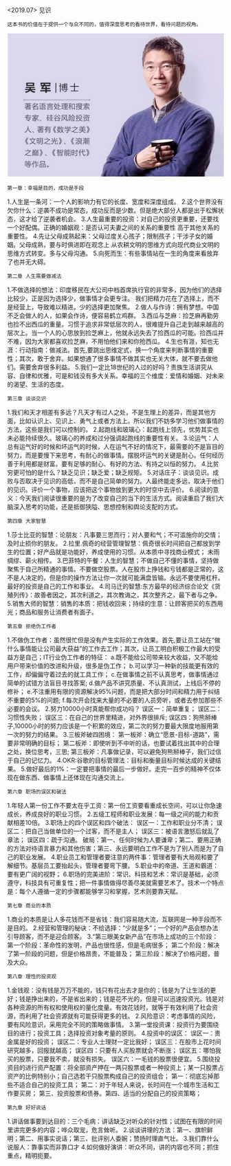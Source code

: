 <2019.07> 见识
	
    这本书的价值在于提供一个与众不同的，值得深度思考的看待世界，看待问题的视角。
![Image text](https://github.com/ZhouRock/ReadBooks/blob/master/Images/%E5%90%B4%E5%86%9B.png)


    第一章：幸福是目的，成功是手段

1.人生是一条河：一个人的影响力有它的长度、宽度和深度组成。
2.这个世界没有欠你什么：逆袭不成功是常态，成功反而是少数。但是绝大部分人都是出于松懈状态，这才给了逆袭者机会。
3.人生最重要的投资：对自己的投资更重要，还要找一个好配偶。正确的婚姻观：是否认可夫妻之间的关系的重要性 高于其他关系的重要性。
4.先让父母成熟起来：父母过度关心孩子；限制孩子；干涉子女的婚姻。父母成熟，要与时俱进即在观念上 从农耕文明的思维方式向现代商业文明的思维方式转变。多与父母沟通。
5.向死而生：有些事情站在一生的角度来看放弃了也并无大碍。

    第二章 人生需要做减法

1.不做选择的想法：印度移民在大公司中档首席执行官的非常多，因为他们的选择比较少，正是因为选择少，做事情才会更专注。 我们把精力花在了选择上，而不是经营上，导致难以精进。少的选择更加聚焦。
2.做人与作诗：拥有梦想。中国不乏会做人的人，如果会作诗，便容易鹤立鸡群。
3.西瓜与芝麻：捡芝麻再勤劳也捡不出西瓜的重量。习惯于追求非常低层次的人，很难提升自己走到越来越高的层次上。当一个人的心思放到捡芝麻上，他就永远失去了捡西瓜的可能。捡西瓜并不难，因为大家都喜欢捡芝麻，不用怕他们来和你抢西瓜。
4.生也有涯，知也无涯：行动指南：做减法。首先,要跳出思维定式，换一个角度来判断事情的重要性；其次，敢于舍弃。如果想通了很多事情不做其实也无关大体，就不要去做他们。需要舍弃很多利益。
5.我们一定比18世纪的人过的好吗？贵族生活讲究从容、自律和优雅，可是和钱没有多大关系。幸福的三个维度：爱情和婚姻、对未来的渴望、生活的态度。
    
    第三章 谈谈见识

1.我们和天才相差有多远？凡天才有过人之处，不是生理上的差异，而是其他方面，比如认识上、见识上、勇气上或者方法上。所以我们不妨多学习他们做事情的方法，这些是我们可以控制的。
2.起跑线和玻璃心：起跑线上领先，优势其实也未必能持续很久。玻璃心的养成和过分强调起跑线的重要性有关。
3.论运气：人总有运气好的时候和坏运气的时候，人在运气不好的情况下，最需要的不是盲目的努力，而是要慢下来思考，有耐心的做事情。摆脱坏运气的关键是耐心。任何经历善于利用都是财富。要有足够的耐心、有好的方法、有持之以恒的努力。
4.比贫穷更可怕的是什么？缺乏见识；缺乏爱；缺乏规矩。
5.对话庄子：谈谈见识。成败与否取决于见识的高低，而不是自己简单的努力。人最终能走多远，取决于他们的见识。评价一个事物，应该把这个事物放到更大的时空中去评价。
6.阅读的意义：今天我们阅读很重要的是为了改变自己的当下的生活方式。阅读重启了我们大脑深入思考的功能，还是抵御狭隘、思想控制和舆论支配的方式。

    第四章 大家智慧

1.莎士比亚的智慧：论朋友：凡事要三思而行；对人要和气；不可滥施你的交情；及时止损你的朋友。
2.拉里.佩奇的经营管理智慧：佩奇很长时间把自己都放到学生的位置；好产品就是功能好，养成使用的习惯。从本质中寻找商业模式； 未雨绸缪、薪火相传。
3.巴菲特的午餐：人生的智慧；不做自己不懂的事情，坚持做聚焦于自己所精通的事情。不要做空股票。人在股市上挣钱和亏钱都是正常的，这不是人决定的，但是你的操作方法让你一次就可能满盘皆输。永远不要使用杠杆。最好的投资是自己的工作和事业。
4.司马迁的智慧:东方最早的经济综合论文《货殖列传》：故善者因之，其次利道之，其次教诲之，其次整齐之，最下者与之争。
5.销售大师的智慧：销售的本质：把钱收回来；持续的生意：让顾客把买的东西用光；商品和服务让消费者有面子。

    第五章 拒绝伪工作者

1.不做伪工作者：虽然很忙但是没有产生实际的工作效果。首先,要让员工站在“做什么事情能让公司最大获益”的工作去工作；其次，让员工明白积极工作最大的受益方是自己；IT行业伪工作者的特征：
a.既不能给公司带来较大收益，又不能给用户带来价值的改进和升级，很多是伪工作；
b.可以学习一种新的技能更有效的工作，却偏偏守着过去的就工具工作；
c.在做事情之前不认真思考，做事情通过简单的试错方法盲目寻找答案;
d.做产品不讲究质量、不认真测试，上线后不停的修补；
e.不注重用有限的资源解决95%问题，而是把大部分时间和精力用于纠结不重要的5%的问题;
f.每次开会找来大量的不必要的人员旁听，或者去参加那些不必要的会议。
2.努力10000小时真能帮你成功吗？
误区一：简单重复；
误区二：习惯性失败；
误区三：在自己的世界里精进，对外界很排斥;
误区四：狗熊掰棒子,10000小时的努力应该是一个积累的效应，第二次的努力要最大限度地服用第一次的努力的结果。
3.三板斧破四困境：
第一板斧：确立“愿景-目标-道路”，需要非常明确的目标；
第二板斧：即使听到不中听的话，也要试着找出其中的合理之处，换位思考，三思;
第三板斧：凡事做记录，可以避免狗熊掰棒子，我们过信于自己的记忆力。
4.OKR:谷歌的目标管理法：目标和衡量目标时候达成的关键结果。
5.做好最后的1%：一定要把事情的最后一步做好。走完一百步的精神不仅体现在做东西、做事情上还体现在沟通交流上。

    第六章 职场的误区和破法

1.年轻人第一份工作不要太在乎工资：第一份工资要看重成长空间，可以让你急速成长，养成良好的职业习惯。
2.五级工程师和职业发展：每一级之间的能力和贡献相差10倍。
3.职场上的四个误区和四个破法：
误区一：工作和职业分不清；
误区二：把自己当做单位的一个过客，而不是主人；
误区三：被语言激怒后就乱了章法；
误区四：疏于沟通。
破局：第一、任何时候为人要谦卑；第二、要用正确的方法对待语言暴力和其他伤害；第三、永远要明白工作不是为了别人而是为了自己的职业发展。
4.职业员工和管理者要注意的两件事：管理者要有大局观和要了解细节。基层员工要抬起头，管理者要弯下腰。
5.职业中的帝道、王道和霸道：要有更广阔的视野；
6.职场的完美进阶：常识、科技和艺术：常识是基础，必须遵守，科技具有可重复性；把一件事情做得尽善尽美就需要艺术了。技术一个特点是：每个人遵循一定的步骤都能够学习和掌握，艺术则要靠天赋。

    第七章 商业的本质

1.商业的本质是让人多花钱而不是省钱：我们容易随大流，互联网是一种手段而不是目的。
2.经营和管理的秘诀：不给选择：“少就是多”；一个好的产品会想办法引导顾客，而不是迎合顾客。
3.“第三眼美女新产品”在市场上成功的三个阶段：
第一个阶段：革命性的发明，产品也很性感，但是毛病很多；
第二个阶段：解决了第一阶段的问题，但是价格昂贵，不能普及；
第三阶段：解决了价格问题，普及大众。

    第八章 理性的投资观

1.金钱观：没有钱是万万不能的，钱只有花出去才是你的；钱是为了让生活的更好；钱是挣出来的，不是省出来的；钱是花不光的，但是可以迅速投资光。钱是对各种资源的所有权和使用权的量化度量。有效花钱时，就等于有效利用了社会资源，而利用了社会资源就有可能获得更多的钱。
2.风险意识：考虑事情的风险，要有风险意识，采用完全不同的策略做事情。
3.第一堂投资课：投资行为要围绕目的进行；投资工具；选择投资对象考量的原则。
4.投资中的误区：
误区一：贵金属是好的投资；
误区二：专业人士理财一定比我好；
误区三：在股市上花时间研究越多，回报就越高；
误区四：只要有人买股票就会不断涨；
误区五：哪怕我买的股票，只要我不卖，就没有损失。
误区六：一毛钱的股票很便宜。
5.围绕投资目的进行资产配置：将全部资产押在一两只股票或者一种投资上；某一只股票占资产的比例特别小；自己选若干只股票构成自己的投资组合；
第一：彻底忘掉那些不适合自己的投资工具；
第二：对于年轻人来说，长时间在一个城市生活和工作要买房；
第三、投资股票和债券。第四、适当的分配自己的投资策略；
 
    第九章 好好说话

1.讲话做事要到达目的：三个毛病：讲话缺乏对听众的针对性；试图在有限的时间里讲完更多的内容；哗众取宠，危言耸听。
2.谈谈讲理的方法：第一、旗帜鲜明；第二、用事实说话；第三、批评别人委婉；赞扬时理直气壮。
3.我们靠什么说服人：靠事实而非靠口才
4.如何做好演讲：听众不同，讲的内容也不同；抓住重点，精明扼要。

